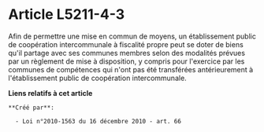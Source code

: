 # Article L5211-4-3

Afin de permettre une mise en commun de moyens, un établissement public de coopération intercommunale à fiscalité propre peut
se doter de biens qu'il partage avec ses communes membres selon des modalités prévues par un règlement de mise à disposition,
y compris pour l'exercice par les communes de compétences qui n'ont pas été transférées antérieurement à l'établissement
public de coopération intercommunale.

**Liens relatifs à cet article**

	**Créé par**:

	  - Loi n°2010-1563 du 16 décembre 2010 - art. 66
